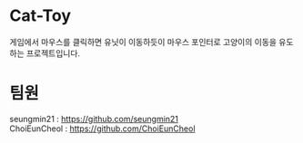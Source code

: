 # Cat-Toy
게임에서 마우스를 클릭하면 유닛이 이동하듯이 
마우스 포인터로 고양이의 이동을 유도하는 프로젝트입니다.
# 팀원
seungmin21 : https://github.com/seungmin21 <br>
ChoiEunCheol : https://github.com/ChoiEunCheol

